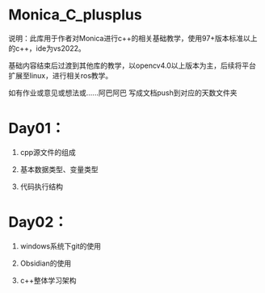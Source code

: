 # Monica_C_plusplus

说明：此库用于作者对Monica进行c++的相关基础教学，使用97+版本标准以上的c++，ide为vs2022。

基础内容结束后过渡到其他库的教学，以opencv4.0以上版本为主，后续将平台扩展至linux，进行相关ros教学。

如有作业或意见或想法或......阿巴阿巴
写成文档push到对应的天数文件夹

# Day01：

1. cpp源文件的组成

2. 基本数据类型、变量类型

3. 代码执行结构

# Day02：

1. windows系统下git的使用

2. Obsidian的使用

3. c++整体学习架构 



